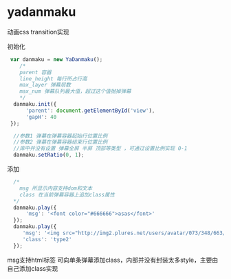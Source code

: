 # yadanmaku

动画css transition实现

初始化
```javascript
 var danmaku = new YaDanmaku();
    /*
    parent 容器
    line_height 每行所占行高
    max_layer 弹幕层数
    max_num 弹幕队列最大值，超过这个值抛掉弹幕
    */
  danmaku.init({
      'parent': document.getElementById('view'),
      'gapH': 40
 });
```

```javascript
  //参数1 弹幕在弹幕容器起始行位置比例 
  //参数2 弹幕在弹幕容器结束行位置比例
  //库中并没有设置 弹幕全屏 半屏 顶部等类型 ，可通过设置比例实现 0-1 
  danmaku.setRatio(0, 1);
```


添加
```javascript
  /*
    msg 所显示内容支持dom和文本
    class 在当前弹幕容器上追加class属性
  */
  danmaku.play({
      'msg': '<font color="#666666">asas</font>'
  });
  danmaku.play({
     'msg': '<img src="http://img2.plures.net/users/avatar/073/348/663/73348663/536d36272e86beb01a4222be5f0d041f.jpg" style="width:20px;height:20px"><font color="#ff0000">asas</font>',
     'class': 'type2'
  });
```
  
msg支持html标签
可向单条弹幕添加class，内部并没有封装太多style，主要由自己添加class实现 
  
